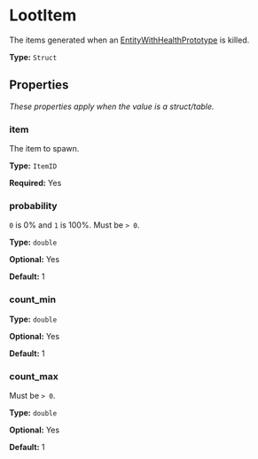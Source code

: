 # LootItem

The items generated when an [EntityWithHealthPrototype](prototype:EntityWithHealthPrototype) is killed.

**Type:** `Struct`

## Properties

*These properties apply when the value is a struct/table.*

### item

The item to spawn.

**Type:** `ItemID`

**Required:** Yes

### probability

`0` is 0% and `1` is 100%. Must be `> 0`.

**Type:** `double`

**Optional:** Yes

**Default:** 1

### count_min

**Type:** `double`

**Optional:** Yes

**Default:** 1

### count_max

Must be `> 0`.

**Type:** `double`

**Optional:** Yes

**Default:** 1

